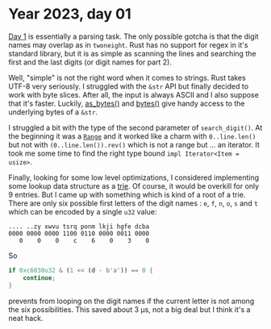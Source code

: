 # Year 2023, day 01

[Day 1](https://adventofcode.com/2023/day/1) is essentially a parsing task. The only possible gotcha is that the digit names may overlap as in `twoneight`. Rust has no support for regex in it's standard library, but it is as simple as scanning the lines and searching the first and the last digits (or digit names for part 2).

Well, "simple" is not the right word when it comes to strings. Rust takes UTF-8 very seriously. I struggled with the `&str` API but finally decided to work with byte slices. After all, the input is always ASCII and I also suppose that it's faster. Luckily, [as_bytes()](https://doc.rust-lang.org/std/primitive.str.html#method.as_bytes) and [bytes()](https://doc.rust-lang.org/std/primitive.str.html#method.bytes) give handy access to the underlying bytes of a `&str`.

I struggled a bit with the type of the second parameter of `search_digit()`. At the beginning it was a [`Range`](https://doc.rust-lang.org/std/ops/struct.Range.html) and it worked like a charm with `0..line.len()` but not with `(0..line.len()).rev()` which is not a range but ... an iterator. It took me some time to find the right type bound `impl Iterator<Item = usize>`.

Finally, looking for some low level optimizations, I considered implementing some lookup data structure as a [trie](https://en.wikipedia.org/wiki/Trie). Of course, it would be overkill for only 9 entries. But I came up with something which is kind of a root of a trie. There are only six possible first letters of the digit names : `e`, `f`, `n`, `o`, `s` and `t` which can be encoded by a single `u32` value:

```
.... ..zy xwvu tsrq ponm lkji hgfe dcba
0000 0000 0000 1100 0110 0000 0011 0000
   0    0    0    c    6    0    3    0
```

So

```rust
if 0xc6030u32 & (1 << (d - b'a')) == 0 {
    continue;
}
```

prevents from looping on the digit names if the current letter is not among the six possibilities. This saved about 3 µs, not a big deal but I think it's a neat hack.
